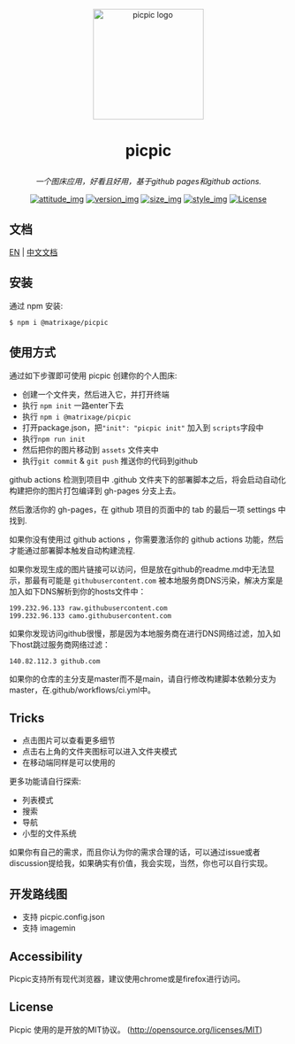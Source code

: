 <p align="center"><a href="#" target="_blank" rel="noopener noreferrer"><img width="200" src="https://matrixage.github.io/img/projects/picpic/logo_picpic_black.png" alt="picpic logo"></a></p>

# <p align="center"> picpic </p>

_<p align="center">一个图床应用，好看且好用，基于github pages和github actions.</p>_

<p align="center">
  <a href="#"><img src="https://img.shields.io/badge/join-welcome-brightgreen.svg" alt="attitude_img"></a>
  <a href="#"><img src="https://img.shields.io/badge/version-1.0-orange.svg" alt="version_img"></a>
  <a href="#"><img src="https://img.shields.io/badge/compres%20size-7k-red.svg" alt="size_img"></a>
  <a href="#"><img src="https://img.shields.io/badge/style-light%20design-yellow.svg" alt="style_img"></a>
  <a href="#"><img src="https://img.shields.io/badge/license-MIT-blue.svg" alt="License"></a>
</p>

## 文档

[EN](https://github.com/MatrixAges/picpic) | [中文文档](https://github.com/MatrixAges/picpic/blob/master/readme_cn.md)

## 安装

通过 npm 安装:

```bash
$ npm i @matrixage/picpic
```

## 使用方式

通过如下步骤即可使用 picpic 创建你的个人图床:

- 创建一个文件夹，然后进入它，并打开终端
- 执行 `npm init` 一路enter下去
- 执行 `npm i @matrixage/picpic`
- 打开package.json，把`"init": "picpic init"` 加入到  `scripts`字段中
- 执行`npm run init`
- 然后把你的图片移动到 `assets` 文件夹中
- 执行`git commit` & `git push` 推送你的代码到github

github actions 检测到项目中 .github 文件夹下的部署脚本之后，将会启动自动化构建把你的图片打包编译到 gh-pages 分支上去。

然后激活你的 gh-pages，在 github 项目的页面中的 tab 的最后一项 settings 中找到.

如果你没有使用过 github actions ，你需要激活你的 github actions 功能，然后才能通过部署脚本触发自动构建流程.

如果你发现生成的图片链接可以访问，但是放在github的readme.md中无法显示，那最有可能是 `githubusercontent.com` 被本地服务商DNS污染，解决方案是加入如下DNS解析到你的hosts文件中：

```
199.232.96.133 raw.githubusercontent.com
199.232.96.133 camo.githubusercontent.com
```

如果你发现访问github很慢，那是因为本地服务商在进行DNS网络过滤，加入如下host跳过服务商网络过滤：

```
140.82.112.3 github.com
```

如果你的仓库的主分支是master而不是main，请自行修改构建脚本依赖分支为master，在.github/workflows/ci.yml中。

## Tricks

- 点击图片可以查看更多细节
- 点击右上角的文件夹图标可以进入文件夹模式
- 在移动端同样是可以使用的

更多功能请自行探索:

- 列表模式
- 搜索
- 导航
- 小型的文件系统

如果你有自己的需求，而且你认为你的需求合理的话，可以通过issue或者discussion提给我，如果确实有价值，我会实现，当然，你也可以自行实现。

## 开发路线图

- 支持 picpic.config.json
- 支持 imagemin

## Accessibility

Picpic支持所有现代浏览器，建议使用chrome或是firefox进行访问。

## License

Picpic 使用的是开放的MIT协议。 (http://opensource.org/licenses/MIT)
